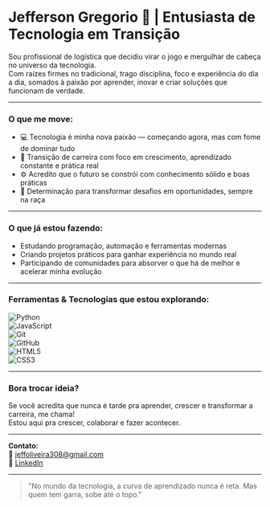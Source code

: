 # Jefferson Gregorio 🚀 | Entusiasta de Tecnologia em Transição

Sou profissional de logística que decidiu virar o jogo e mergulhar de cabeça no universo da tecnologia.  
Com raízes firmes no tradicional, trago disciplina, foco e experiência do dia a dia, somados à paixão por aprender, inovar e criar soluções que funcionam de verdade.

---

### O que me move:
- 💻 Tecnologia é minha nova paixão — começando agora, mas com fome de dominar tudo  
- 🔄 Transição de carreira com foco em crescimento, aprendizado constante e prática real  
- ⚙️ Acredito que o futuro se constrói com conhecimento sólido e boas práticas  
- 🎯 Determinação para transformar desafios em oportunidades, sempre na raça  

---

### O que já estou fazendo:
- Estudando programação, automação e ferramentas modernas  
- Criando projetos práticos para ganhar experiência no mundo real  
- Participando de comunidades para absorver o que há de melhor e acelerar minha evolução  

---

### Ferramentas & Tecnologias que estou explorando:  
![Python](https://img.shields.io/badge/-Python-3776AB?style=for-the-badge&logo=python&logoColor=white)  
![JavaScript](https://img.shields.io/badge/-JavaScript-F7DF1E?style=for-the-badge&logo=javascript&logoColor=black)  
![Git](https://img.shields.io/badge/-Git-F05032?style=for-the-badge&logo=git&logoColor=white)  
![GitHub](https://img.shields.io/badge/-GitHub-181717?style=for-the-badge&logo=github&logoColor=white)  
![HTML5](https://img.shields.io/badge/-HTML5-E34F26?style=for-the-badge&logo=html5&logoColor=white)  
![CSS3](https://img.shields.io/badge/-CSS3-1572B6?style=for-the-badge&logo=css3&logoColor=white)  

---

### Bora trocar ideia?  
Se você acredita que nunca é tarde pra aprender, crescer e transformar a carreira, me chama!  
Estou aqui pra crescer, colaborar e fazer acontecer.

---

**Contato:**  
📧 jeffoliveira308@gmail.com  
🔗 [LinkedIn](https://www.linkedin.com/in/jefferson-gregório-03999a1b0)

---

> "No mundo da tecnologia, a curva de aprendizado nunca é reta. Mas quem tem garra, sobe até o topo."  
